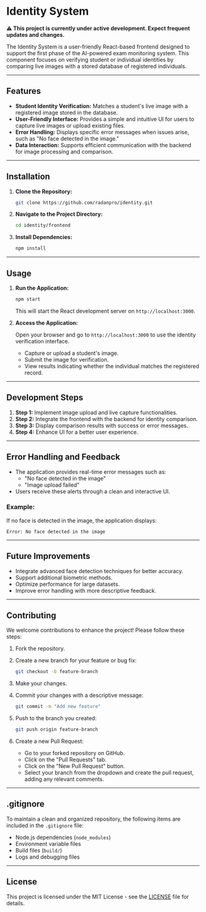 # Identity System

**⚠️ This project is currently under active development. Expect frequent updates and changes.**

The Identity System is a user-friendly React-based frontend designed to support the first phase of the AI-powered exam monitoring system. This component focuses on verifying student or individual identities by comparing live images with a stored database of registered individuals.

---

## Features

- **Student Identity Verification:** Matches a student's live image with a registered image stored in the database.
- **User-Friendly Interface:** Provides a simple and intuitive UI for users to capture live images or upload existing files.
- **Error Handling:** Displays specific error messages when issues arise, such as "No face detected in the image."
- **Data Interaction:** Supports efficient communication with the backend for image processing and comparison.

---

## Installation

1. **Clone the Repository:**

   ```bash
   git clone https://github.com/radanpro/identity.git
   ```

2. **Navigate to the Project Directory:**

   ```bash
   cd identity/frontend
   ```

3. **Install Dependencies:**

   ```bash
   npm install
   ```

---

## Usage

1. **Run the Application:**

   ```bash
   npm start
   ```

   This will start the React development server on `http://localhost:3000`.

2. **Access the Application:**

   Open your browser and go to `http://localhost:3000` to use the identity verification interface.

   - Capture or upload a student's image.
   - Submit the image for verification.
   - View results indicating whether the individual matches the registered record.

---

## Development Steps

1. **Step 1:** Implement image upload and live capture functionalities.
2. **Step 2:** Integrate the frontend with the backend for identity comparison.
3. **Step 3:** Display comparison results with success or error messages.
4. **Step 4:** Enhance UI for a better user experience.

---

## Error Handling and Feedback

- The application provides real-time error messages such as:
  - "No face detected in the image"
  - "Image upload failed"
- Users receive these alerts through a clean and interactive UI.

### Example:

If no face is detected in the image, the application displays:

```plaintext
Error: No face detected in the image
```

---

## Future Improvements

- Integrate advanced face detection techniques for better accuracy.
- Support additional biometric methods.
- Optimize performance for large datasets.
- Improve error handling with more descriptive feedback.

---

## Contributing

We welcome contributions to enhance the project! Please follow these steps:

1. Fork the repository.
2. Create a new branch for your feature or bug fix:

   ```bash
   git checkout -b feature-branch
   ```

3. Make your changes.
4. Commit your changes with a descriptive message:

   ```bash
   git commit -m "Add new feature"
   ```

5. Push to the branch you created:

   ```bash
   git push origin feature-branch
   ```

6. Create a new Pull Request:
   - Go to your forked repository on GitHub.
   - Click on the "Pull Requests" tab.
   - Click on the "New Pull Request" button.
   - Select your branch from the dropdown and create the pull request, adding any relevant comments.

---

## .gitignore

To maintain a clean and organized repository, the following items are included in the `.gitignore` file:

- Node.js dependencies (`node_modules`)
- Environment variable files
- Build files (`build/`)
- Logs and debugging files

---

## License

This project is licensed under the MIT License - see the [LICENSE](LICENSE) file for details.
